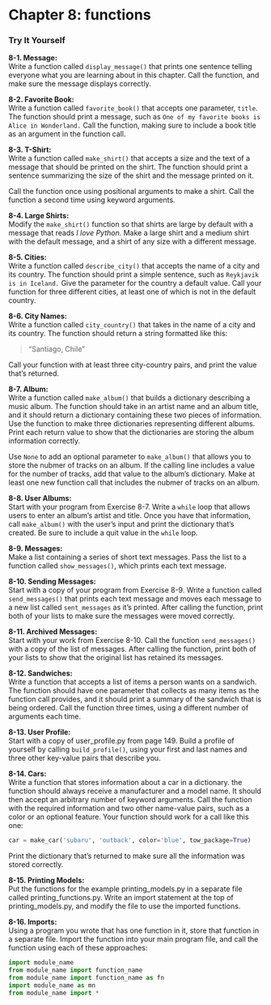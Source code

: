 # Chapter 8: functions
### Try It Yourself

**8-1. Message:**<br>
Write a function called `display_message()` that prints one sentence telling everyone what you are learning about in this chapter. Call the function, and make sure the message displays correctly.

**8-2. Favorite Book:**<br>
Write a function called `favorite_book()` that accepts one parameter, `title`. The function should print a message, such as `One of my favorite books is Alice in Wonderland.` Call the function, making sure to include a book title as an argument in the function call.

**8-3. T-Shirt:**<br>
Write a function called `make_shirt()` that accepts a size and the text of a message that should be printed on the shirt. The function should print a sentence summarizing the size of the shirt and the message printed on it.

 Call the function once using positional arguments to make a shirt. Call the function a second time using keyword arguments.

**8-4. Large Shirts:**<br>
Modify the `make_shirt()` function so that shirts are large by default with a message that reads _I love Python._ Make a large shirt and a medium shirt with the default message, and a shirt of any size with a different message.

**8-5. Cities:**<br>
Write a function called `describe_city()` that accepts the name of a city and its country. The function should print a simple sentence, such as `Reykjavik is in Iceland.` Give the parameter for the country a default value. Call your function for three different cities, at least one of which is not in the default country.

**8-6. City Names:**<br>
Write a function called `city_country()` that takes in the name of a city and its country. The function should return a string formatted like this:

>“Santiago, Chile”

Call your function with at least three city-country pairs, and print the value that’s returned.

**8-7. Album:**<br>
Write a function called `make_album()` that builds a dictionary describing a music album. The function should take in an artist name and an album title, and it should return a dictionary containing these two pieces of information. Use the function to make three dictionaries representing different albums. Print each return value to show that the dictionaries are storing the album information correctly.

Use `None` to add an optional parameter to `make_album()` that allows you to store the nubmer of tracks on an album. If the calling line includes a value for the number of tracks, add that value to the album’s dictionary. Make at least one new function call that includes the nubmer of tracks on an album.

**8-8. User Albums:**<br>
Start with your program from Exercise 8-7. Write a `while` loop that allows users to enter an album’s artist and title. Once you have that information, call `make_album()` with the user’s input and print the dictionary that’s created. Be sure to include a quit value in the `while` loop.

**8-9. Messages:**<br>
Make a list containing a series of short text messages. Pass the list to a function called `show_messages()`, which prints each text message.

**8-10. Sending Messages:**<br>
Start with a copy of your program from Exercise 8-9. Write a function called `send_messages()` that prints each text message and moves each message to a new list called `sent_messages` as it’s printed. After calling the function, print both of your lists to make sure the messages were moved correctly.

**8-11. Archived Messages:**<br>
Start with your work from Exercise 8-10. Call the function `send_messages()` with a copy of the list of messages. After calling the function, print both of your lists to show that the original list has retained its messages.

**8-12. Sandwiches:**<br>
Write a function that accepts a list of items a person wants on a sandwich. The function should have one parameter that collects as many items as the function call provides, and it should print a summary of the sandwich that is being ordered. Call the function three times, using a different number of arguments each time.

**8-13. User Profile:**<br>
Start with a copy of user_profile.py from page 149. Build a profile of yourself by calling `build_profile()`, using your first and last names and three other key-value pairs that describe you.

**8-14. Cars:**<br>
Write a function that stores information about a car in a dictionary. the function should always receive a manufacturer and a model name. It should then accept an arbitrary number of keyword arguments. Call the function with the required information and two other name-value pairs, such as a color or an optional feature. Your function should work for a call like this one:

```python 
car = make_car('subaru', 'outback', color='blue', tow_package=True)
```

Print the dictionary that’s returned to make sure all the information was stored correctly.

**8-15. Printing Models:**<br>
Put the functions for the example printing_models.py in a separate file called printing_functions.py. Write an import statement at the top of printing_models.py, and modify the file to use the imported functions.

**8-16. Imports:**<br>
Using a program you wrote that has one function in it, store that function in a separate file. Import the function into your main program file, and call the function using each of these approaches:
```python
import module_name
from module_name import function_name
from module_name import function_name as fn
import module_name as mn
from module_name import *
```
